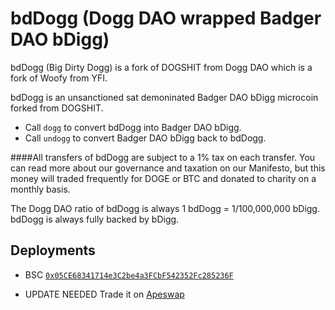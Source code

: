 # bdDogg (Dogg DAO wrapped Badger DAO bDigg)

bdDogg (Big Dirty Dogg) is a fork of DOGSHIT from Dogg DAO which is a fork of Woofy from YFI.

bdDogg is an unsanctioned sat demoninated Badger DAO bDigg microcoin forked from DOGSHIT.  

- Call `dogg` to convert bdDogg into Badger DAO bDigg.
- Call `undogg` to convert Badger DAO bDigg back to bdDogg.

####All transfers of bdDogg are subject to a 1% tax on each transfer.
You can read more about our governance and taxation on our Manifesto, but this money will traded frequently for DOGE or BTC and donated to charity on a monthly basis.

The Dogg DAO ratio of bdDogg is always 1 bdDogg = 1/100,000,000 bDigg. bdDogg is always fully backed by bDigg.

## Deployments

- BSC [`0x05CE68341714e3C2be4a3FCbF542352Fc285236F`](https://bscscan.com/address/0x05CE68341714e3C2be4a3FCbF542352Fc285236F)

- UPDATE NEEDED Trade it on [Apeswap](https://info.apeswap.finance/pair/0x7f24df1a718af253105b6fce1287bf8839588524)

